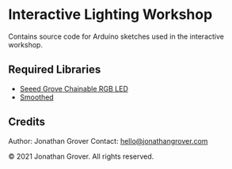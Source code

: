 # Interactive Lighting Workshop

Contains source code for Arduino sketches used in the interactive workshop.

## Required Libraries

- [Seeed Grove Chainable RGB LED](https://github.com/Seeed-Studio/Seeed_Grove_Chainable_RGB_LED_g)
- [Smoothed](https://github.com/MattFryer/Smoothed)

## Credits

Author: Jonathan Grover
Contact: hello@jonathangrover.com

© 2021 Jonathan Grover. All rights reserved.
